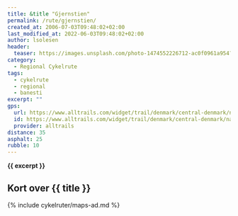 ```yaml
---
title: &title "Gjernstien"
permalink: /rute/gjernstien/
created_at: 2006-07-03T09:48:02+02:00
last_modified_at: 2022-06-03T09:48:02+02:00
author: lsolesen
header:
  teaser: https://images.unsplash.com/photo-1474552226712-ac0f0961a954?ixlib=rb-1.2.1&ixid=eyJhcHBfaWQiOjEyMDd9&auto=format&fit=crop&h=300&w=400&q=60
category:
  - Regional Cykelrute
tags:
  - cykelrute
  - regional
  - banesti
excerpt: ""
gps:
  url: https://www.alltrails.com/widget/trail/denmark/central-denmark/naturstien-gjernstien-langa-silkeborg
  id: https://www.alltrails.com/widget/trail/denmark/central-denmark/naturstien-gjernstien-langa-silkeborg
  provider: alltrails
distance: 35
asphalt: 25
rubble: 10
---
```


**{{ excerpt }}**

## Kort over {{ title }}

{% include cykelruter/maps-ad.md %}
